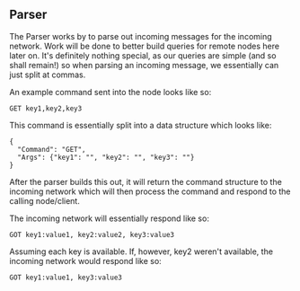 ## Parser

The Parser works by to parse out incoming messages for the incoming network.
Work will be done to better build queries for remote nodes here later on. It's
definitely nothing special, as our queries are simple (and so shall remain!) so
when parsing an incoming message, we essentially can just split at commas.

An example command sent into the node looks like so:

```
GET key1,key2,key3
```

This command is essentially split into a data structure which looks like:

```
{
  "Command": "GET",
  "Args": {"key1": "", "key2": "", "key3": ""}
}
```

After the parser builds this out, it will return the command structure to
the incoming network which will then process the command and respond to the
calling node/client.

The incoming network will essentially respond like so:

```
GOT key1:value1, key2:value2, key3:value3
```

Assuming each key is available. If, however, key2 weren't available, the
incoming network would respond like so:

```
GOT key1:value1, key3:value3
```


